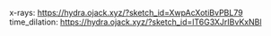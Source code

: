 x-rays: https://hydra.ojack.xyz/?sketch_id=XwpAcXotiBvPBL79
time_dilation: https://hydra.ojack.xyz/?sketch_id=lT6G3XJrIBvKxNBl
